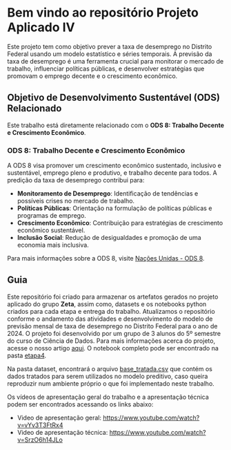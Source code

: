 # Bem vindo ao repositório Projeto Aplicado IV

Este projeto tem como objetivo prever a taxa de desemprego no Distrito Federal usando um modelo estatístico e séries temporais. A previsão da taxa de desemprego é uma ferramenta crucial para monitorar o mercado de trabalho, influenciar políticas públicas, e desenvolver estratégias que promovam o emprego decente e o crescimento econômico.

## Objetivo de Desenvolvimento Sustentável (ODS) Relacionado

Este trabalho está diretamente relacionado com o **ODS 8: Trabalho Decente e Crescimento Econômico**.

### ODS 8: Trabalho Decente e Crescimento Econômico

A ODS 8 visa promover um crescimento econômico sustentado, inclusivo e sustentável, emprego pleno e produtivo, e trabalho decente para todos. A predição da taxa de desemprego contribui para:

- **Monitoramento de Desemprego**: Identificação de tendências e possíveis crises no mercado de trabalho.
- **Políticas Públicas**: Orientação na formulação de políticas públicas e programas de emprego.
- **Crescimento Econômico**: Contribuição para estratégias de crescimento econômico sustentável.
- **Inclusão Social**: Redução de desigualdades e promoção de uma economia mais inclusiva.

Para mais informações sobre a ODS 8, visite [Nações Unidas - ODS 8](https://brasil.un.org/pt-br/sdgs/8).

## Guia

Este repositório foi criado para armazenar os artefatos gerados no projeto aplicado do grupo **Zeta**, assim como, datasets e os notebooks python criados para cada etapa e entrega do trabalho. Atualizamos o repositório conforme o andamento das atividades e desenvolvimento do modelo de previsão mensal de taxa de desemprego no Distrito Federal para o ano de 2024. O projeto foi desenvolvido por um grupo de 3 alunos do 5º semestre do curso de Ciência de Dados. Para mais informações acerca do projeto, acesse o nosso artigo [aqui](https://github.com/projeto-aplicado-cd/projeto_aplicado_IV/blob/main/etapa4/Artigo_SBC_predicao_de_desemprego.pdf). O notebook completo pode ser encontrado na pasta [etapa4](https://github.com/projeto-aplicado-cd/projeto_aplicado_IV/tree/main/etapa4).

Na pasta dataset, encontrará o arquivo [base_tratada.csv](https://github.com/projeto-aplicado-cd/projeto_aplicado_IV/blob/main/dataset/base_tratada.csv) que contém os dados tratados para serem utilizados no modelo preditivo, caso queira reproduzir num ambiente próprio o que foi implementado neste trabalho.

Os vídeos de apresentação geral do trabalho e a apresentação técnica podem ser encontrados acessando os links abaixo:

- Video de apresentação geral: https://www.youtube.com/watch?v=vYv3T3FtRx4
- Video de apresentação técnica: https://www.youtube.com/watch?v=SrzO6h14JLo
